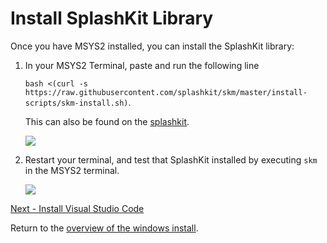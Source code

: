# Install SplashKit Library

Once you have MSYS2 installed, you can install the SplashKit library:

1. In your MSYS2 Terminal, paste and run the following line

    `bash <(curl -s https://raw.githubusercontent.com/splashkit/skm/master/install-scripts/skm-install.sh)`. 
    
    This can also be found on the [splashkit](http://www.splashkit.io).

    ![](images/install-gifs/Windows/6.gif)

1. Restart your terminal, and test that SplashKit installed by executing `skm` in the MSYS2 terminal.

    ![](images/install-gifs/Windows/7.gif)

[Next - Install Visual Studio Code](/guides/installation/windows/step3.html)

Return to the [overview of the windows install](/guides/installation/windows.html).